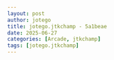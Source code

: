 ```yaml
---
layout: post
author: jotego
title: jotego.jtkchamp - 5a1beae
date: 2025-06-27
categories: [Arcade, jtkchamp]
tags: [jotego.jtkchamp]
---
```


